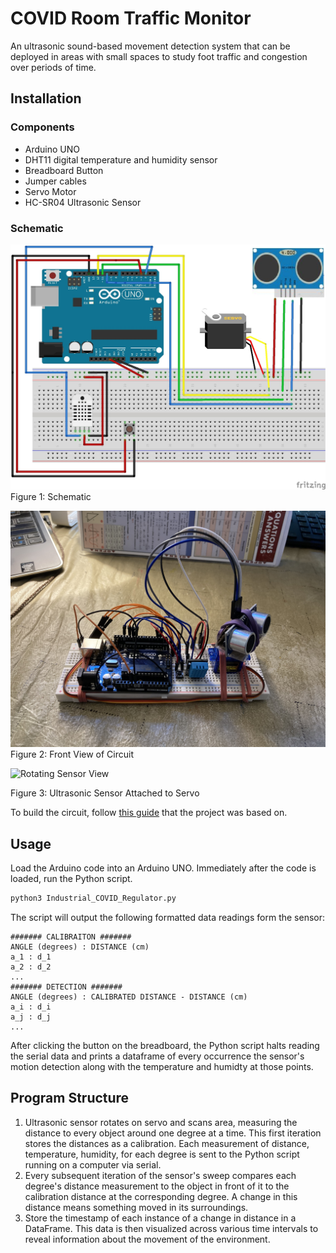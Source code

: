 # COVID Room Traffic Monitor

An ultrasonic sound-based movement detection system that can be deployed in areas with small spaces to study foot traffic and congestion over periods of time.

## Installation

### Components
- Arduino UNO 
- DHT11 digital temperature and humidity sensor
- Breadboard Button
- Jumper cables
- Servo Motor
- HC-SR04 Ultrasonic Sensor

### Schematic

![Schematic](images/schematic.jpg)
Figure 1: Schematic

![Front View](images/IMG-7254.jpg)
Figure 2: Front View of Circuit

![Rotating Sensor View](images/rotating.gif)

Figure 3: Ultrasonic Sensor Attached to Servo

To build the circuit, follow [this guide](http://howtomechatronics.com/projects/arduino-radar-project/) that the project was based on.

## Usage

Load the Arduino code into an Arduino UNO. Immediately after the code is loaded, run the Python script.
```python
python3 Industrial_COVID_Regulator.py
```

The script will output the following formatted data readings form the sensor:
```
####### CALIBRAITON #######
ANGLE (degrees) : DISTANCE (cm)
a_1 : d_1
a_2 : d_2
...
####### DETECTION #######
ANGLE (degrees) : CALIBRATED DISTANCE - DISTANCE (cm)
a_i : d_i
a_j : d_j
...
```

After clicking the button on the breadboard, the Python script halts reading the serial data and prints a dataframe of every occurrence the sensor's motion detection along with the temperature and humidty at those points.

## Program Structure
1) Ultrasonic sensor rotates on servo and scans area, measuring the distance to every object around one degree at a time. This first iteration stores the distances as a calibration. Each measurement of distance, temperature, humidity, for each degree is sent to the Python script running on a computer via serial.
2) Every subsequent iteration of the sensor's sweep compares each degree's distance measurement to the object in front of it to the calibration distance at the corresponding degree. A change in this distance means something moved in its surroundings.
3) Store the timestamp of each instance of a change in distance in a DataFrame. This data is then visualized across various time intervals to reveal information about the movement of the environment.

